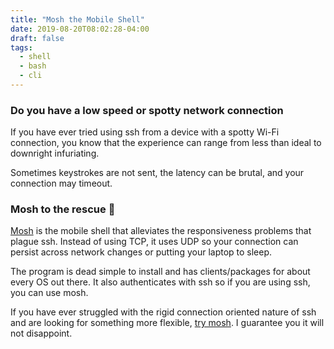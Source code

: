 ```yaml
---
title: "Mosh the Mobile Shell"
date: 2019-08-20T08:02:28-04:00
draft: false
tags:
  - shell
  - bash
  - cli
---
```


### Do you have a low speed or spotty network connection

If you have ever tried using ssh from a device with a spotty Wi-Fi connection, you know that the experience can range from
less than ideal to downright infuriating.

Sometimes keystrokes are not sent, the latency can be brutal, and your connection may timeout.

### Mosh to the rescue :metal:

[Mosh](https://mosh.org/) is the mobile shell that alleviates the responsiveness problems that plague ssh.
Instead of using TCP, it uses UDP so your connection can persist across network changes or putting your laptop to sleep.

The program is dead simple to install and has clients/packages for about every OS out there. It also authenticates with ssh so if you are using ssh, you can use mosh.

If you have ever struggled with the rigid connection oriented nature
of ssh and are looking for something more flexible, [try mosh](https://mosh.org/#getting).
I guarantee you it will not disappoint.
